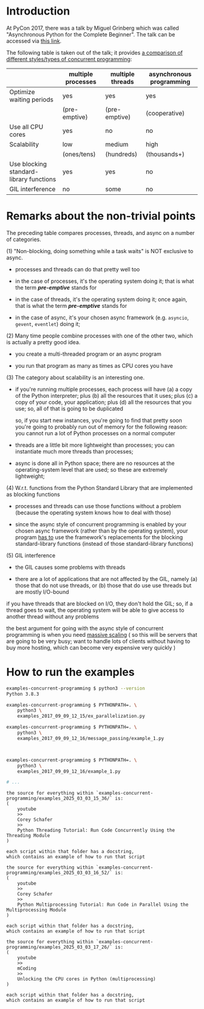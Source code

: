 # Introduction

At PyCon 2017, there was a talk by Miguel Grinberg
which was called "Asynchronous Python for the Complete Beginner".
The talk can be accessed via [this link](
    https://www.youtube.com/watch?v=iG6fr81xHKA
).

The following table is taken out of the talk;
it provides <u>a comparison of different styles/types of concurrent programming</u>:

|                          | multiple processes  | multiple threads    | asynchronous programming
| ------------------------ | ------------------- | ------------------- | ------------------------
| Optimize waiting periods | yes                 | yes                 | yes
|                          | (pre-emptive)       | (pre-emptive)       | (cooperative)
| Use all CPU cores        | yes                 | no                  | no
| Scalability              | low                 | medium              | high
|                          | (ones/tens)         | (hundreds)          | (thousands+)
| Use blocking standard-library functions | yes  | yes                 | no
| GIL interference         | no                  | some                | no

# Remarks about the non-trivial points

The preceding table compares processes, threads, and async on a number of categories.

(1) "Non-blocking, doing something while a task waits" is NOT exclusive to async.

   - processes and threads can do that pretty well too

   - in the case of processes,
     it's the operating system doing it;
     that is what the term **_pre-emptive_** stands for

   - in the case of threads,
     it's the operating system doing it;
     once again,
     that is what the term **_pre-emptive_** stands for

   - in the case of async,
     it's your chosen async framework (e.g. `asyncio`, `gevent`, `eventlet`) doing it;

(2) Many time people combine processes with one of the other two,
    which is actually a pretty good idea.

   - you create a multi-threaded program or an async program

   - you run that program as many as times as CPU cores you have

(3) The category about scalability is an interesting one.

   - if you're running multiple processes,
     each process will have
     (a) a copy of the Python interpreter; plus
     (b) all the resources that it uses; plus
     (c) a copy of your code, your application; plus
     (d) all the resources that you use;
     so, all of that is going to be duplicated
    
     so, if you start new instances,
     you're going to find that
     pretty soon you're going to probably run out of memory
     for the following reason:
     you cannot run a lot of Python processes on a normal computer

   - threads are a little bit more lightweight than processes;
     you can instantiate much more threads than processes;

   - async is done all in Python space;
     there are no resources at the operating-system level that are used;
     so these are extremely lightweight;

(4) W.r.t. functions from the Python Standard Library
    that are implemented as blocking functions

   - processes and threads can use those functions without a problem
     (because the operating system knows how to deal with those)

   - since the async style of concurrent programming
     is enabled by your chosen async framework
     (rather than by the operating system),
     your program <u>has to</u> use
     the framework's replacements for the blocking standard-library functions
     (instead of those standard-library functions)

(5) GIL interference

   - the GIL causes some problems with threads

   - there are a lot of applications that are not affected by the GIL, namely
     (a) those that do not use threads, or
     (b) those that do use use threads but are mostly I/O-bound

if you have threads that are blocked on I/O, they don't hold the GIL;
so, if a thread goes to wait,
the operating system will be able to give access to another thread without any problems

the best argument for going with the async style of concurrent programming is
when you need <u>massive scaling</u>
(
so this will be servers that are going to be very busy;
want to handle lots of clients without having to buy more hosting,
which can become very expensive very quickly
)

# How to run the examples

```bash
examples-concurrent-programming $ python3 --version
Python 3.8.3
```


```bash
examples-concurrent-programming $ PYTHONPATH=. \
    python3 \
    examples_2017_09_09_12_15/ex_parallelization.py
```

```bash
examples-concurrent-programming $ PYTHONPATH=. \
    python3 \
    examples_2017_09_09_12_16/message_passing/example_1.py



examples-concurrent-programming $ PYTHONPATH=. \
    python3 \
    examples_2017_09_09_12_16/example_1.py

# ...
```

```
the source for everything within `examples-concurrent-programming/examples_2025_03_03_15_36/` is:
(
    youtube
    >>
    Corey Schafer
    >>
    Python Threading Tutorial: Run Code Concurrently Using the Threading Module
)

each script within that folder has a docstring,
which contains an example of how to run that script
```

```
the source for everything within `examples-concurrent-programming/examples_2025_03_03_16_52/` is:
(
    youtube
    >>
    Corey Schafer
    >>
    Python Multiprocessing Tutorial: Run Code in Parallel Using the Multiprocessing Module
)

each script within that folder has a docstring,
which contains an example of how to run that script
```

```
the source for everything within `examples-concurrent-programming/examples_2025_03_03_17_26/` is:
(
    youtube
    >>
    mCoding
    >>
    Unlocking the CPU cores in Python (multiprocessing)
)

each script within that folder has a docstring,
which contains an example of how to run that script
```
